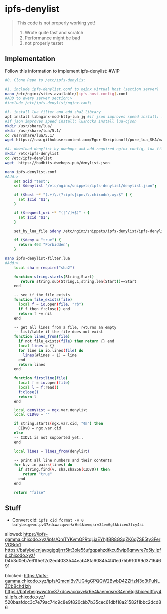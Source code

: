 # ipfs-denylist

>This code is not properly working yet! 
>1. Wrote quite fast and scratch
>2. Performance might be bad
>3. not properly testet

## Implementation

Follow this information to implement ipfs-denylist: #WIP

```bash
#0. Clone Repo to /etc/ipfs-denylist

#1. include ipfs-denylist.conf to nginx virtual host (section server)
nano /etc/nginx/sites-available/[ipfs-host-config].conf
#ADD to every server section:>
#include /etc/ipfs-denylist/nginx.conf;

#3. install lua filter and add sha2 library
apt install libnginx-mod-http-lua jq #if json improves speed install: luarocks
#if json improves speed install: luarocks install lua-cjson
mkdir /usr/share/lua/
mkdir /usr/share/lua/5.1/
cd /usr/share/lua/5.1/
wget https://raw.githubusercontent.com/Egor-Skriptunoff/pure_lua_SHA/master/sha2.lua

#4. download denylist by dwebops and add required nginx-config, lua-filter
mkdir /etc/ipfs-denylist
cd /etc/ipfs-denylist
wget  https://badbits.dwebops.pub/denylist.json

nano ipfs-denylist.conf
#Add:>
	set $cid "test";
	set $denylist "/etc/nginx/snippets/ipfs-denylist/denylist.json";

	if ($host ~* "(.+)\.(?:ipfs|ipns)\.chixodo\.xyz$" ) {
	  set $cid "$1";
	}

	if ($request_uri ~* "([^/]+$)" ) {
	  set $cid "$1";
	}

	set_by_lua_file $deny /etc/nginx/snippets/ipfs-denylist/ipfs-denylist-filter.lua;

	if ($deny = "true") {
	  return 403 "Forbidden";
	}

nano ipfs-denylist-filter.lua
#Add:>
	local sha = require("sha2")

	function string.starts(String,Start)
	   return string.sub(String,1,string.len(Start))==Start
	end

	-- see if the file exists
	function file_exists(file)
	  local f = io.open(file, "rb")
	  if f then f:close() end
	  return f ~= nil
	end

	-- get all lines from a file, returns an empty 
	-- list/table if the file does not exist
	function lines_from(file)
	  if not file_exists(file) then return {} end
	  local lines = {}
	  for line in io.lines(file) do
	    lines[#lines + 1] = line
	  end
	  return lines
	end

	function firstline(file)
	  local f = io.open(file)
	  local l = f:read()
	  f:close()
	  return l
	end

	local denylist = ngx.var.denylist
	local CIDv0 = ""

	if string.starts(ngx.var.cid, "Qm") then
	  CIDv0 = ngx.var.cid
	else
	-- CIDv1 is not supported yet...
	end

	local lines = lines_from(denylist)

	-- print all line numbers and their contents
	for k,v in pairs(lines) do
	  if string.find(v, sha.sha256(CIDv0)) then
	    return "true"
	  end
	end

	return "false"
```

## Stuff

- Convert cid: `ipfs cid format -v 0 bafybeigwwctpv37xdcwacqxvekr6e4kaemqsrv34em6glkbiceo3fcy4si`





allowed:
https://ipfs-gamma.chixodo.xyz/ipfs/QmTYKvmQPRtqLjaEYhjfBR8GSqZK6g7SE5ty3FerVGBdx1
https://bafybeicnjavpgjgqljrrr5kt3ole56ufgqpahzdtkcu5wjp6qmwre7o5iy.ipfs.chixodo.xyz/
04b3d0eb7e61f5e12d2ed4033544eab48fa608454f41ed75b910f99d37164691


blocked:
https://ipfs-gamma.chixodo.xyz/ipfs/QmcniBv7UQ4gGPQQW2BwbD4ZZHzN3o3tPuNLZCbBchd1zh
https://bafybeigwwctpv37xdcwacqxvekr6e4kaemqsrv34em6glkbiceo3fcy4si.ipfs.chixodo.xyz/
520baafdcc3c7e79ac74c9c8e9f820cbb7b35cec61dbf18a21582f1bbc2dcd86

